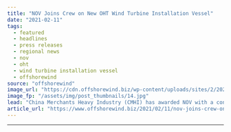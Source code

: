 ```yaml
---
title: "NOV Joins Crew on New OHT Wind Turbine Installation Vessel"
date: "2021-02-11"
tags: 
  - featured
  - headlines
  - press releases
  - regional news
  - nov
  - oht
  - wind turbine installation vessel
  - offshorewind
source: "offshorewind"
image_url: "https://cdn.offshorewind.biz/wp-content/uploads/sites/2/2021/02/11091002/NOV-Joins-Crew-on-New-OHT-Wind-Turbine-Installation-Vessel.jpg"
image_fp: "/assets/img/post_thumbnails/14.jpg"
lead: "China Merchants Heavy Industry (CMHI) has awarded NOV with a contract to design and"
article_url: "https://www.offshorewind.biz/2021/02/11/nov-joins-crew-on-new-oht-wind-turbine-installation-vessel/"
---
```


---
